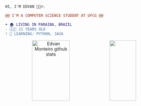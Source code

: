 ```diff
HI, I'M EDVAN 🧘🏽‍♂️.

@@ I'M A COMPUTER SCIENCE STUDENT AT UFCG @@

+ 🏠 LIVING IN PARAIBA, BRAZIL
- 👨🏽‍💻 21 YEARS OLD
! 📖 LEARNING: PYTHON, JAVA
```

<div align="center">  
  <img width="49%" height="195px" src="https://github-readme-stats.vercel.app/api?username=edvaaaan&show_icons=true&count_private=true&hide_border=true&title_color=D8BFD8&icon_color=D8BFD8&text_color=D8BFD8&bg_color=0d1117" alt="Edvan Monteiro github stats" /> 
  <img width="41%" height="195px" src="https://github-readme-stats.vercel.app/api/top-langs/?username=edvaaaan&layout=compact&hide_border=true&title_color=D8BFD8&text_color=D8BFD8&bg_color=0d1117" />
</div>
